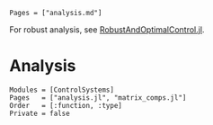 ```@index
Pages = ["analysis.md"]
```

For robust analysis, see [RobustAndOptimalControl.jl](https://juliacontrol.github.io/RobustAndOptimalControl.jl/dev/#System-analysis).

# Analysis

```@autodocs
Modules = [ControlSystems]
Pages   = ["analysis.jl", "matrix_comps.jl"]
Order   = [:function, :type]
Private = false
```
